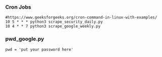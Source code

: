 

### Cron Jobs
```
#https://www.geeksforgeeks.org/cron-command-in-linux-with-examples/
10 5 * * * python3 scrape_security_daily.py
10 4 * * 7 python3 scrape_google_weekly.py
```
### pwd_google.py
```pwd = 'put your password here'```
